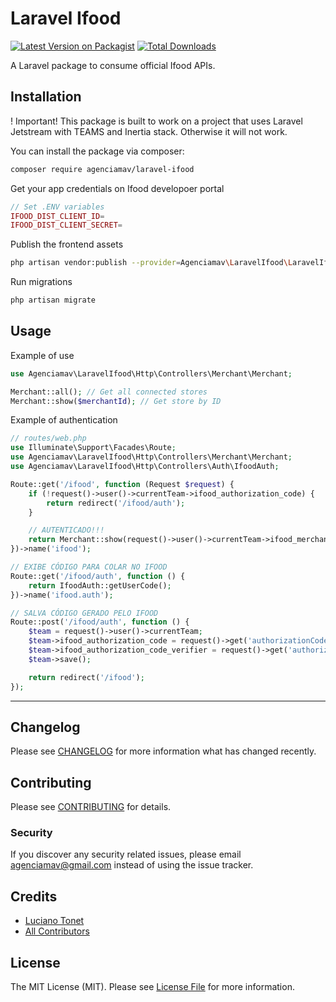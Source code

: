 # Laravel Ifood 

[![Latest Version on Packagist](https://img.shields.io/packagist/v/agenciamav/laravel-ifood.svg?style=flat-square)](https://packagist.org/packages/agenciamav/laravel-ifood)
[![Total Downloads](https://img.shields.io/packagist/dt/agenciamav/laravel-ifood.svg?style=flat-square)](https://packagist.org/packages/agenciamav/laravel-ifood)

A Laravel package to consume official Ifood APIs.

## Installation

! Important!
This package is built to work on a project that uses Laravel Jetstream with TEAMS and Inertia stack. Otherwise it will not work.

You can install the package via composer:

```bash
composer require agenciamav/laravel-ifood
```
Get your app credentials on Ifood developoer portal
```php
// Set .ENV variables
IFOOD_DIST_CLIENT_ID=
IFOOD_DIST_CLIENT_SECRET=
```
Publish the frontend assets
```sh
php artisan vendor:publish --provider=Agenciamav\LaravelIfood\LaravelIfoodServiceProvider
```
Run migrations
```sh
php artisan migrate
```


## Usage
Example of use
```php
use Agenciamav\LaravelIfood\Http\Controllers\Merchant\Merchant;

Merchant::all(); // Get all connected stores
Merchant::show($merchantId); // Get store by ID
```

Example of authentication
```php
// routes/web.php
use Illuminate\Support\Facades\Route;
use Agenciamav\LaravelIfood\Http\Controllers\Merchant\Merchant;
use Agenciamav\LaravelIfood\Http\Controllers\Auth\IfoodAuth;

Route::get('/ifood', function (Request $request) {
	if (!request()->user()->currentTeam->ifood_authorization_code) {
		return redirect('/ifood/auth');
	}

	// AUTENTICADO!!!
	return Merchant::show(request()->user()->currentTeam->ifood_merchant_id),
})->name('ifood');

// EXIBE CÓDIGO PARA COLAR NO IFOOD
Route::get('/ifood/auth', function () {
	return IfoodAuth::getUserCode();
})->name('ifood.auth');

// SALVA CÓDIGO GERADO PELO IFOOD
Route::post('/ifood/auth', function () {
	$team = request()->user()->currentTeam;
	$team->ifood_authorization_code = request()->get('authorizationCode');
	$team->ifood_authorization_code_verifier = request()->get('authorizationCodeVerifier');
	$team->save();

	return redirect('/ifood');
});

```



---

## Changelog

Please see [CHANGELOG](CHANGELOG.md) for more information what has changed recently.

## Contributing

Please see [CONTRIBUTING](CONTRIBUTING.md) for details.

### Security

If you discover any security related issues, please email agenciamav@gmail.com instead of using the issue tracker.

## Credits

-   [Luciano Tonet](https://github.com/lucianotonet)
-   [All Contributors](../../contributors)

## License

The MIT License (MIT). Please see [License File](LICENSE.md) for more information.